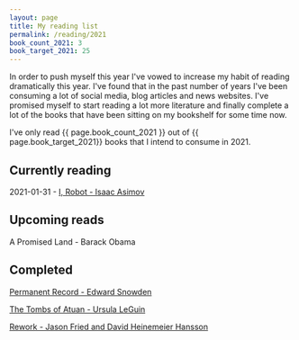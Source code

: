 ```yaml
---
layout: page
title: My reading list
permalink: /reading/2021
book_count_2021: 3
book_target_2021: 25
---
```


In order to push myself this year I've vowed to increase my habit of reading dramatically this year.  I've found that in the past number of years I've been consuming a lot of social media, blog articles and news websites.  I've promised myself to start reading a lot more literature and finally complete a lot of the books that have been sitting on my bookshelf for some time now.


I've only read {{ page.book_count_2021 }} out of {{ page.book_target_2021}} books that I intend to consume in 2021.

## Currently reading


2021-01-31 - [I, Robot - Isaac Asimov](https://www.amazon.com/I-Robot-Isaac-Asimov-2013-06-06/dp/B0182Q18KY)

## Upcoming reads

A Promised Land - Barack Obama



## Completed

[Permanent Record - Edward Snowden](/2021/02/01/permanent-record-by-edward-snowdon.html)


[The Tombs of Atuan - Ursula LeGuin](/2021/01/10/the-tombs-of-atuan-by-ursula-leguin.html)


[Rework -  Jason Fried and David Heinemeier Hansson](/2021/01/02/rework.html)

